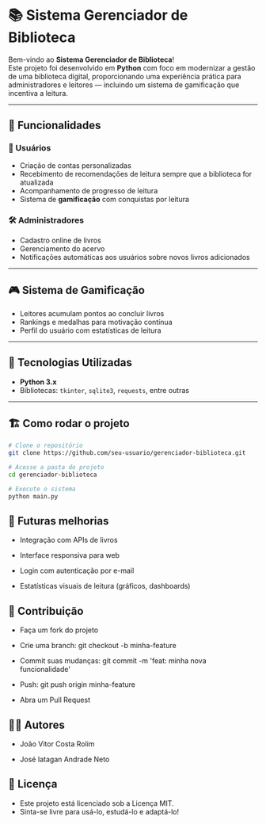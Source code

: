# 📚 Sistema Gerenciador de Biblioteca

Bem-vindo ao **Sistema Gerenciador de Biblioteca**!  
Este projeto foi desenvolvido em **Python** com foco em modernizar a gestão de uma biblioteca digital, proporcionando uma experiência prática para administradores e leitores — incluindo um sistema de gamificação que incentiva a leitura.

---

## 🧩 Funcionalidades

### 👤 Usuários

- Criação de contas personalizadas
- Recebimento de recomendações de leitura sempre que a biblioteca for atualizada
- Acompanhamento de progresso de leitura
- Sistema de **gamificação** com conquistas por leitura

### 🛠️ Administradores

- Cadastro online de livros
- Gerenciamento do acervo
- Notificações automáticas aos usuários sobre novos livros adicionados

---

## 🎮 Sistema de Gamificação

- Leitores acumulam pontos ao concluir livros
- Rankings e medalhas para motivação contínua
- Perfil do usuário com estatísticas de leitura

---

## 🚀 Tecnologias Utilizadas

- **Python 3.x**
- Bibliotecas: `tkinter`, `sqlite3`, `requests`, entre outras

---

## 🏗️ Como rodar o projeto

```bash
# Clone o repositório
git clone https://github.com/seu-usuario/gerenciador-biblioteca.git

# Acesse a pasta do projeto
cd gerenciador-biblioteca

# Execute o sistema
python main.py
```

## 🔮 Futuras melhorias

- Integração com APIs de livros

- Interface responsiva para web

- Login com autenticação por e-mail

- Estatísticas visuais de leitura (gráficos, dashboards)

## 🤝 Contribuição

- Faça um fork do projeto

- Crie uma branch: git checkout -b minha-feature

- Commit suas mudanças: git commit -m 'feat: minha nova funcionalidade'

- Push: git push origin minha-feature

- Abra um Pull Request

## 👨‍💻 Autores

- João Vitor Costa Rolim

- José Iatagan Andrade Neto

## 📄 Licença

- Este projeto está licenciado sob a Licença MIT.
- Sinta-se livre para usá-lo, estudá-lo e adaptá-lo!
